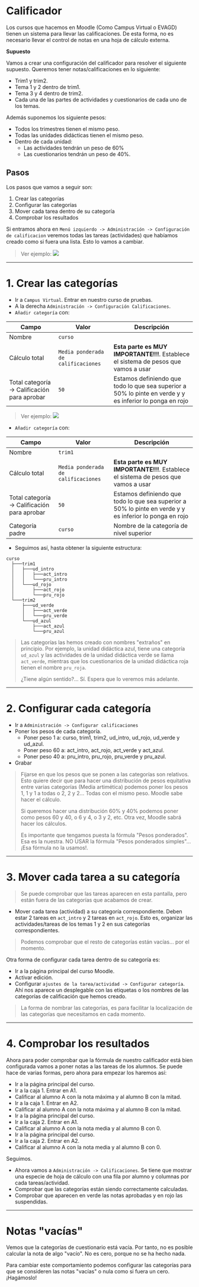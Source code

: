 
# Calificador

Los cursos que hacemos en Moodle (Como Campus Virtual o EVAGD) tienen un sistema para llevar las calificaciones. De esta forma, no es necesario llevar el control de notas en una hoja de cálculo externa.

**Supuesto**

Vamos a crear una configuración del calificador para resolver el siguiente supuesto. Queremos tener notas/calificaciones en lo siguiente:
* Trim1 y trim2.
* Tema 1 y 2 dentro de trim1.
* Tema 3 y 4 dentro de trim2.
* Cada una de las partes de actividades y cuestionarios de cada uno de los temas.

Además suponemos los siguiente pesos:
* Todos los trimestres tienen el mismo peso.
* Todas las unidades didácticas tienen el mismo peso.
* Dentro de cada unidad:
    * Las actividades tendrán un peso de 60%
    * Las cuestionarios tendrán un peso de 40%.

## Pasos

Los pasos que vamos a seguir son:
1. Crear las categorías
2. Configurar las categorías
3. Mover cada tarea dentro de su categoría
4. Comprobar los resultados

Si entramos ahora en `Menú izquierdo -> Administración -> Configuración de calificacion` veremos todas las tareas (actividades) que habíamos creado como si fuera una lista. Esto lo vamos a cambiar.

> Ver ejemplo:
> ![](./files/calificador-sin-categorias.png)

---

# 1. Crear las categorías

* Ir a `Campus Virtual`. Entrar en nuestro curso de pruebas.
* A la derecha `Administración -> Configuración Calificaciones`.
* `Añadir categoría` con:

| Campo  | Valor | Descripción |
| ------ | ----- | ----------- |
| Nombre | `curso` ||
|Cálculo total | `Media ponderada de calificaciones` | **Esta parte es MUY IMPORTANTE!!!**. Establece el sistema de pesos que vamos a usar |
| Total categoría -> Calificación para aprobar | `50` | Estamos definiendo que todo lo que sea superior a 50% lo pinte en verde y y es inferior lo ponga en rojo |

> Ver ejemplo:
> ![](./files/categoria-calculo-total.png)

* `Añadir categoría` con:

| Campo  | Valor   | Descripción |
| ------ | ------- | ----------- |
| Nombre | `trim1` ||
|Cálculo total | `Media ponderada de calificaciones` | **Esta parte es MUY IMPORTANTE!!!**. Establece el sistema de pesos que vamos a usar |
| Total categoría -> Calificación para aprobar | `50` | Estamos definiendo que todo lo que sea superior a 50% lo pinte en verde y y es inferior lo ponga en rojo |
| Categoría padre | `curso` | Nombre de la categoría de nivel superior |

* Seguimos así, hasta obtener la siguiente estructura:

```
curso
  ├───trim1
  │   ├───ud_intro
  │   │   ├───act_intro
  │   │   └───pru_intro
  │   └───ud_rojo
  │       ├───act_rojo
  │       └───pru_rojo
  └───trim2
      ├───ud_verde
      │   ├───act_verde
      │   └───pru_verde
      └───ud_azul
          ├───act_azul
          └───pru_azul
```

> Las categorías las hemos creado con nombres "extraños" en principio. Por ejemplo, la unidad didáctica azul, tiene una categoría `ud_azul` y las actividades de la unidad didáctica verde se llama `act_verde`, mientras que los cuestionarios de la unidad didáctica roja tienen el nombre `pru_roja`.
>
> ¿Tiene algún sentido?... Sí. Espera que lo veremos más adelante.

---

# 2. Configurar cada categoría

* Ir a `Administración -> Configurar calificaciones`
* Poner los pesos de cada categoría.
    * Poner peso 1 a: curso, trim1, trim2, ud_intro, ud_rojo, ud_verde y ud_azul.
    * Poner peso 60 a: act_intro, act_rojo, act_verde y act_azul.
    * Poner peso 40 a: pru_intro, pru_rojo, pru_verde y pru_azul.
* Grabar

> Fijarse en que los pesos que se ponen a las categorías son relativos. Esto quiere decir que para hacer una distribución de pesos equitativa entre varias categorías (Media artimética) podemos poner los pesos 1, 1 y 1 a todas o  2, 2 y 2... Todas con el mismo peso. Moodle sabe hacer el cálculo.
>
> Si queremos hacer una distribución 60% y 40% podemos poner como pesos 60 y 40, o 6 y 4, o 3 y 2, etc. Otra vez, Moodle sabrá hacer los cálculos.
>
> Es importante que tengamos puesta la fórmula "Pesos ponderados". Esa es la nuestra. NO USAR la fórmula "Pesos ponderados simples"... ¡Esa fórmula no la usamos!.

---

# 3. Mover cada tarea a su categoría

> Se puede comprobar que las tareas aparecen en esta pantalla, pero están fuera de las categorías que acabamos de crear.

* Mover cada tarea (actividad) a su categoría correspondiente. Deben estar 2 tareas en `act_intro` y 2 tareas en `act_rojo`. Esto es, organizar las actividades/tareas de los temas 1 y 2 en sus categorías correspondientes.

> Podemos comprobar que el resto de categorías están vacías... por el momento.

Otra forma de configurar cada tarea dentro de su categoría es:
* Ir a la página principal del curso Moodle.
* Activar edición.
* Configurar `ajustes de la tarea/actividad -> Configurar categoría`. Ahí nos aparece un desplegable con las etiquetas o los nombres de las categorías de calificación que hemos creado.

> La forma de nombrar las categorías, es para facilitar la localización de las categorías que necesitamos en cada momento.

---

# 4. Comprobar los resultados

Ahora para poder comprobar que la fórmula de nuestro calificador está bien configurada vamos a poner notas a las tareas de los alumnos. Se puede hace de varias formas, pero ahora para empezar los haremos así:
* Ir a la página principal del curso.
* Ir a la caja 1. Entrar en A1.
* Calificar al alumno A con la nota máxima y al alumno B con la mitad.
* Ir a la caja 1. Entrar en A2.
* Calificar al alumno A con la nota máxima y al alumno B con la mitad.
* Ir a la página principal del curso.
* Ir a la caja 2. Entrar en A1.
* Calificar al alumno A con la nota media y al alumno B con 0.
* Ir a la página principal del curso.
* Ir a la caja 2. Entrar en A2.
* Calificar al alumno A con la nota media y al alumno B con 0.

Seguimos.
* Ahora vamos a `Administración -> Calificaciones`. Se tiene que mostrar una especie de hoja de cálculo con una fila por alumno y columnas por cada tareas/actividad.
* Comprobar que las categorías están siendo correctamente calculadas.
* Comprobar que aparecen en verde las notas aprobadas y en rojo las suspendidas.

---

# Notas "vacías"

Vemos que la categorías de cuestionario está vacía. Por tanto, no es posible calcular la nota de algo "vacío". No es cero, porque no se ha hecho nada.

Para cambiar este comportamiento podemos configurar las categorías para que se consideren las notas "vacías" o nula como si fuera un cero. ¡Hagámoslo!

